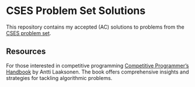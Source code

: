 # CSES Problem Set Solutions

This repository contains my accepted (AC) solutions to problems from the [CSES problem set](https://cses.fi/problemset/).

## Resources

For those interested in competitive programming [Competitive Programmer’s Handbook](https://cses.fi/book/book.pdf) by Antti Laaksonen. The book offers comprehensive insights and strategies for tackling algorithmic problems.

